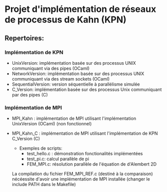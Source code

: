 # Projet d'implémentation de réseaux de processus de Kahn (KPN)

## Repertoires:

### Implémentation de KPN

- UnixVersion: implémentation basée sur des processus UNIX communiquant via des pipes (OCaml)
- NetworkVersion: implémentation basée sur des processus UNIX communiquant via des stream sockets (OCaml)
- SequentialVersion: version séquentielle à parallélisme simulée
- C_Version: implémentation basée sur des processus Unix communiquant par des pipes (C)

### Implémentation de MPI

- MPI_Kahn : implémentation de MPI utilisant l'implémentation UnixVersion (OCaml) (non fonctionnel)
- MPI_Kahn_C : implémentation de MPI utilisant l'implémentation de KPN C_Version (C)

  - Exemples de scripts:
    - test_hello.c : démonstration fonctionalités implémentées
    - test_pi.c: calcul parallèle de pi
    - FEM_MPI.c: résolution parallèle de l'équation de d'Alembert 2D

  La compilation du fichier FEM_MPI_REF.c (destiné à la comparaison) nécéessite d'avoir une implémentation de MPI installée (changer le include PATH dans le Makefile)
